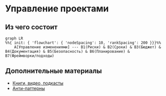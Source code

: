 # Управление проектами

## Из чего состоит
```mermaid
graph LR
%%{ init: { 'flowchart': { 'nodeSpacing': 10, 'rankSpacing': 200 }}}%%
    A[Управление изменениями] --- B1(Риски) & B2(Сроки) & B3(Бюджет) & B4(Документация) & B5(Безопасность) & B6(Планирование) & B7(Фреймворки/подходы)
```

## Дополнительные материалы
* [Книги, видео, подкасты](/docs/profession/good-to-know)
* [Анти-паттерны](/docs/profession/antipatterns)
